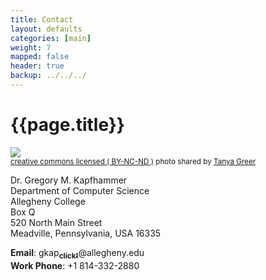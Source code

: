 ```yaml
---
title: Contact 
layout: defaults
categories: [main]
weight: 7
mapped: false
header: true
backup: ../../../
---
```

 
# {{page.title}}

<a title="'Gregory M. Kapfhammer - Welcome' - by Tanya Greer" href="{{site.baseurl}}{{page.url | remove_first:'/'}}"><img class="img-responsive-tight" src="{{site.baseurl}}download/images/gregory-kapfhammer-contact-small.jpg" /></a><br /><small><a href="http://creativecommons.org/licenses/by-nc-nd/4.0/">creative commons licensed ( BY-NC-ND )</a> photo shared by <a href="https://www.facebook.com/tkpapinchak">Tanya Greer</a></small>

Dr. Gregory M. Kapfhammer <br> 
Department of Computer Science <br>
Allegheny College <br>
Box Q <br>
520 North Main Street <br>
Meadville, Pennsylvania, USA 16335 <br>

**Email**: <html>
gkap<a href="http://mailhide.recaptcha.net/d?k=01Ea13AhiVM-_wnj4mbPD28g==&amp;c=2NoWTc3W4Xl8FzmZOSUGn4S5gSGIAkd_wgzq_CWIWHo=" onclick="window.open('http://mailhide.recaptcha.net/d?k=01Ea13AhiVM-_wnj4mbPD28g==&amp;c=2NoWTc3W4Xl8FzmZOSUGn4S5gSGIAkd_wgzq_CWIWHo=', '', 'toolbar=0,scrollbars=0,location=0,statusbar=0,menubar=0,resizable=0,width=500,height=300'); return false;" title="Reveal G. Kapfhammer's E-mail Address"><b><sub>click!</sub></b></a>@allegheny.edu <br>
**Work Phone**: +1 814-332-2880
